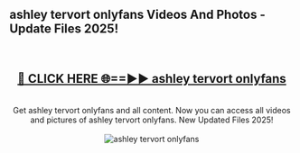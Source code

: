 <h2>ashley tervort onlyfans Videos And Photos - Update Files 2025!</h2>
<br>
<div align="center">
<h2><a href="https://linkcuts.com/hfmhzwbr" rel="nofollow">🔴 CLICK HERE 🌐==►► ashley tervort onlyfans</a></h2>
<br>
Get ashley tervort onlyfans and all content. Now you can access all videos and pictures of ashley tervort onlyfans. New Updated Files 2025!
<br>
<br>
<a href="https://linkcuts.com/hfmhzwbr" rel="nofollow" data-target="animated-image.originalLink"><img src="https://i.ibb.co.com/WyWwxjT/player-gif2.gif" alt="ashley tervort onlyfans" style="max-width: 100%; display: inline-block;" data-target="animated-image.originalImage"></a>
</div>
<br>